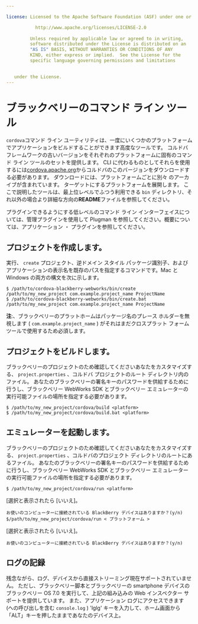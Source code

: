 ```yaml
---

license: Licensed to the Apache Software Foundation (ASF) under one or more contributor license agreements. See the NOTICE file distributed with this work for additional information regarding copyright ownership. The ASF licenses this file to you under the Apache License, Version 2.0 (the "License"); you may not use this file except in compliance with the License. You may obtain a copy of the License at

           http://www.apache.org/licenses/LICENSE-2.0
    
         Unless required by applicable law or agreed to in writing,
         software distributed under the License is distributed on an
         "AS IS" BASIS, WITHOUT WARRANTIES OR CONDITIONS OF ANY
         KIND, either express or implied.  See the License for the
         specific language governing permissions and limitations
    

   under the License.
---
```


# ブラックベリーのコマンド ライン ツール

`cordova`コマンド ライン ユーティリティは、一度にいくつかのプラットフォームでアプリケーションをビルドすることができます高度なツールです。 コルドバ フレームワークの古いバージョンをそれぞれのプラットフォームに固有のコマンド ライン ツールのセットを提供します。 CLI に代わるものとしてそれらを使用するには[cordova.apache.org][1]からコルドバのこのバージョンをダウンロードする必要があります。 ダウンロードには、プラットフォームごとに別々 のアーカイブが含まれています。 ターゲットにするプラットフォームを展開します。 ここで説明したツールは、最上位レベルでふつう利用できる `bin` ディレクトリ、それ以外の場合より詳細な方向の**README**ファイルを参照してください。

 [1]: http://cordova.apache.org

プラグインできるようにする低レベルのコマンド ライン インターフェイスについては、管理プラグインを使用して Plugman を参照してください。概要については、アプリケーション ・ プラグインを参照してください。

## プロジェクトを作成します。

実行、 `create` プロジェクト、逆ドメイン スタイル パッケージ識別子、およびアプリケーションの表示名を既存のパスを指定するコマンドです。Mac と Windows の両方の構文を次に示します。

    $ /path/to/cordova-blackberry-webworks/bin/create /path/to/my_new_project com.example.project_name ProjectName
    $ /path/to/cordova-blackberry-webworks/bin/create.bat /path/to/my_new_project com.example.project_name ProjectName
    

**注**:、ブラックベリーのプラットホームはパッケージ名のプレース ホルダーを無視します ( `com.example.project_name` ) がそれはまだクロスプラット フォーム ツールで使用するため必須します。

## プロジェクトをビルドします。

ブラックベリーのプロジェクトのため確認してくださいあなたをカスタマイズする、 `project.properties` 、コルドバ プロジェクトのルート ディレクトリ内のファイル。 あなたのブラックベリーの署名キーのパスワードを供給するために行うし、ブラックベリー WebWorks SDK とブラックベリー エミュレーターの実行可能ファイルの場所を指定する必要があります。

    $ /path/to/my_new_project/cordova/build <platform>
    $ /path/to/my_new_project/cordova/build.bat <platform>
    

## エミュレーターを起動します。

ブラックベリーのプロジェクトのため確認してくださいあなたをカスタマイズする、 `project.properties` 、コルドバのプロジェクト ディレクトリのルートにあるファイル。 あなたのブラックベリーの署名キーのパスワードを供給するために行うし、ブラックベリー WebWorks SDK とブラックベリー エミュレーターの実行可能ファイルの場所を指定する必要があります。

    $ /path/to/my_new_project/cordova/run <platform>
    

[選択と表示されたら [いいえ]。

    お使いのコンピューターに接続されている BlackBerry デバイスはありますか？(y/n) $/path/to/my_new_project/cordova/run < プラットフォーム >
    

[選択と表示されたら [いいえ]。

    お使いのコンピューターに接続されている BlackBerry デバイスはありますか？(y/n)
    

## ログの記録

残念ながら、ログ、デバイスから直接ストリーミング現在サポートされていません。 ただし、ブラックベリー脚本とブラックベリーの smartphone デバイスのブラックベリー OS 7.0 を実行して、上記の組み込みの Web インスペクター サポートを提供しています。 また、アプリケーション ログにアクセスできます (への呼び出しを含む `console.log` ) 'lglg' キーを入力して、ホーム画面から「ALT」キーを押したままであなたのデバイス上。